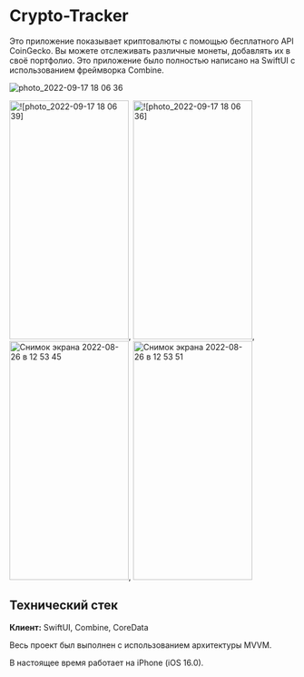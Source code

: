 # Crypto-Tracker

Это приложение показывает криптовалюты с помощью бесплатного API CoinGecko. Вы можете отслеживать различные монеты,
добавлять их в своё портфолио.
Это приложение было полностью написано на SwiftUI с использованием фреймворка Combine.

![photo_2022-09-17 18 06 36](https://user-images.githubusercontent.com/54499958/190863998-414a75c3-4870-471a-9924-40e86c7f93b9.jpeg)


<img alt="![photo_2022-09-17 18 06 39]" src ="https://user-images.githubusercontent.com/54499958/190863743-befb4e86-9ea8-4bbe-b99a-bb2c579df1e8.jpeg" height="420" width="210">,
<img alt="![photo_2022-09-17 18 06 36]" src="https://user-images.githubusercontent.com/54499958/190863998-414a75c3-4870-471a-9924-40e86c7f93b9.jpeg"
 height="420" width="210">,
<img alt="Снимок экрана 2022-08-26 в 12 53 45" src="https://user-images.githubusercontent.com/54499958/186879260-15f2d66a-67a3-4ca9-9bd3-f4680ed6835e.png" height="420" width="210">,
<img alt="Снимок экрана 2022-08-26 в 12 53 51" src="https://user-images.githubusercontent.com/54499958/186879266-d08e76bd-6d1e-4de1-b839-0c89d86e0706.png" height="420" width="210">



## Технический стек

**Клиент:** SwiftUI, Combine, CoreData

Весь проект был выполнен с использованием архитектуры MVVM.

В настоящее время работает на iPhone (iOS 16.0).
